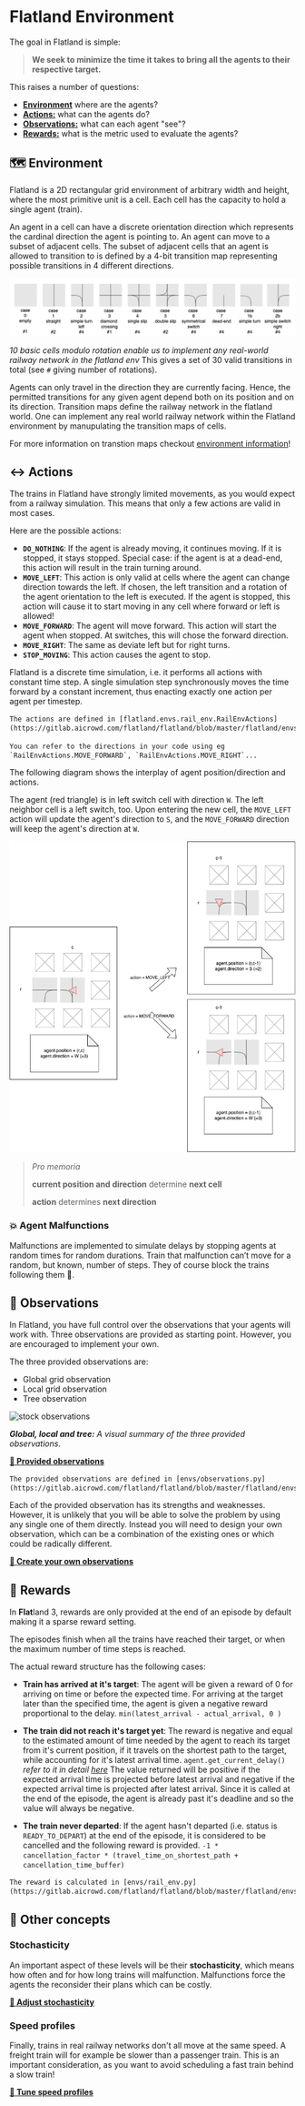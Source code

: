 Flatland Environment
====================

The goal in Flatland is simple:

> **We seek to minimize the time it takes to bring all the agents to their respective target.**

This raises a number of questions:

- [**Environment**](#Environment) where are the agents?
- [**Actions:**](#actions) what can the agents do?
- [**Observations:**](#observations) what can each agent "see"?
- [**Rewards:**](#rewards) what is the metric used to evaluate the agents?

🗺️ Environment
---

Flatland is a 2D rectangular grid environment of arbitrary width and height, where the most primitive unit is a cell. Each cell has the capacity to hold a
single agent (train).

An agent in a cell can have a discrete orientation direction which represents the cardinal direction the agent is pointing to. An agent can move to a subset of
adjacent cells. The subset of adjacent cells that an agent is allowed to transition to is defined by a 4-bit transition map representing possible transitions in
4 different directions.

![basic_railway_elements.drawio.png](../assets/images/basic_railway_elements.drawio.png)

*10 basic cells modulo rotation enable us to implement any real-world railway network in the flatland env*
This gives a set of 30 valid transitions in total (see `#` giving number of rotations).

Agents can only travel in the direction they are currently facing. Hence, the permitted transitions for any given agent depend both on its position and on its
direction. Transition maps define the railway network in the flatland world. One can implement any real world railway network within the Flatland environment by
manupulating the transition maps of cells.

For more information on transtion maps checkout [environment information](../environment/environment_information)!


↔️ Actions
---

The trains in Flatland have strongly limited movements, as you would expect from a railway simulation. This means that only a few actions are valid in most
cases.

Here are the possible actions:

- **`DO_NOTHING`**:  If the agent is already moving, it continues moving. If it is stopped, it stays stopped. Special case: if the agent is at a dead-end, this
  action will result in the train turning around.
- **`MOVE_LEFT`**: This action is only valid at cells where the agent can change direction towards the left. If chosen, the left transition and a rotation of
  the agent orientation to the left is executed. If the agent is stopped, this action will cause it to start moving in any cell where forward or left is
  allowed!
- **`MOVE_FORWARD`**: The agent will move forward. This action will start the agent when stopped. At switches, this will chose the forward direction.
- **`MOVE_RIGHT`**: The same as deviate left but for right turns.
- **`STOP_MOVING`**: This action causes the agent to stop.

Flatland is a discrete time simulation, i.e. it performs all actions with constant time step. A single simulation step synchronously moves the time forward by a
constant increment, thus enacting exactly one action per agent per timestep.

```{admonition} Code reference
The actions are defined in [flatland.envs.rail_env.RailEnvActions](https://gitlab.aicrowd.com/flatland/flatland/blob/master/flatland/envs/rail_env.py#L69).

You can refer to the directions in your code using eg `RailEnvActions.MOVE_FORWARD`, `RailEnvActions.MOVE_RIGHT`...
```

The following diagram shows the interplay of agent position/direction and actions.

The agent (red triangle) is in left switch cell with direction `W`. The left neighbor cell is a left switch, too.
Upon entering the new cell, the `MOVE_LEFT` action will update the agent's direction to `S`, and the `MOVE_FORWARD` direction will keep the agent's direction at
`W`.

![Flatland_3_Update.drawio.png](../assets/images/Flatland_3_Update.drawio.png)

> *Pro memoria*
>
> **current position and direction** determine **next cell**
>
> **action** determines **next direction**

### 💥 Agent Malfunctions

Malfunctions are implemented to simulate delays by stopping agents at random times for random durations. Train that malfunction can’t move for a random, but
known, number of steps. They of course block the trains following them 😬.

👀 Observations
---

In Flatland, you have full control over the observations that your agents will work with. Three observations are provided as starting point. However, you are
encouraged to implement your own.

The three provided observations are:

- Global grid observation
- Local grid observation
- Tree observation

![stock observations](https://i.imgur.com/oo8EIYv.png)

***Global, local and tree:** A visual summary of the three provided observations.*

**[🔗 Provided observations](environment/observations)**

```{admonition} Code reference
The provided observations are defined in [envs/observations.py](https://gitlab.aicrowd.com/flatland/flatland/blob/master/flatland/envs/observations.py)
```

Each of the provided observation has its strengths and weaknesses. However, it is unlikely that you will be able to solve the problem by using any single one of
them directly. Instead you will need to design your own observation, which can be a combination of the existing ones or which could be radically different.

**[🔗 Create your own observations](../environment/custom_observations)**


🌟 Rewards
----------

In **Flat**land 3, rewards are only provided at the end of an episode by default making it a sparse reward setting.

The episodes finish when all the trains have reached their target, or when the maximum number of time steps is reached.

The actual reward structure has the following cases:

- **Train has arrived at it's target**: The agent will be given a reward of 0 for arriving on time or before the expected time. For arriving at the target later
  than the specified time, the agent is given a negative reward proportional to the delay.
  `min(latest_arrival - actual_arrival, 0 )`

- **The train did not reach it's target yet**: The reward is negative and equal to the estimated amount of time needed by the agent to reach its target from
  it's current position, if it travels on the shortest path to the target, while accounting for it's latest arrival time.
  `agent.get_current_delay()` *refer to it in detail [here](../environment/timetables)*
  The value returned will be positive if the expected arrival time is projected before latest arrival and negative if the expected arrival time is projected
  after latest arrival. Since it is called at the end of the episode, the agent is already past it's deadline and so the value will always be negative.

- **The train never departed**: If the agent hasn't departed (i.e. status is `READY_TO_DEPART`) at the end of the episode, it is considered to be cancelled and
  the following reward is provided.
  `-1 * cancellation_factor * (travel_time_on_shortest_path + cancellation_time_buffer)`

```{admonition} Code reference
The reward is calculated in [envs/rail_env.py](https://gitlab.aicrowd.com/flatland/flatland/blob/master/flatland/envs/rail_env.py)
```

🚉 Other concepts
-----------------

### Stochasticity

An important aspect of these levels will be their **stochasticity**, which means how often and for how long trains will malfunction. Malfunctions force the
agents the reconsider their plans which can be costly.

**[🔗 Adjust stochasticity](../environment/stochasticity)**

### Speed profiles

Finally, trains in real railway networks don't all move at the same speed. A freight train will for example be slower than a passenger train. This is an
important consideration, as you want to avoid scheduling a fast train behind a slow train!

**[🔗 Tune speed profiles](../environment/speed_profiles)**
